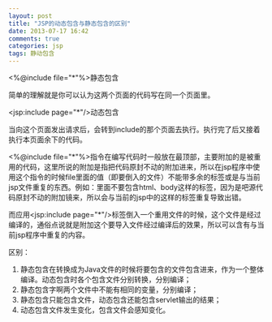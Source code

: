 ```yaml
---
layout: post
title: "JSP的动态包含与静态包含的区别"
date: 2013-07-17 16:42
comments: true
categories: jsp
tags: 静动包含
---
```

<%@include file="*"%>静态包含

简单的理解就是你可以认为这两个页面的代码写在同一个页面里。

<jsp:include page="*"/>动态包含

当向这个页面发出请求后，会转到include的那个页面去执行。执行完了后又接着执行本页面余下的代码。



<%@include file="*"%>指令在编写代码时一般放在最顶部，主要附加的是被重用的代码，这里所说的附加是指把代码原封不动的附加进来，所以在jsp程序中使用这个指令的时候file里面的值（即要倒入的文件）不能带多余的标签或是与当前jsp文件重复的东西。例如：里面不要包含html、body这样的标签，因为是吧源代码原封不动的附加镜来，所以会与当前的jsp中的这样的标签重复导致出错。

而应用<jsp:include page="*"/>标签倒入一个重用文件的时候，这个文件是经过编译的，通俗点说就是附加这个要导入文件经过编译后的效果，所以可以含有与当前jsp程序中重复的内容。


区别：
<ol>
<li>静态包含在转换成为Java文件的时候将要包含的文件包含进来，作为一个整体编译。动态包含时各个包含文件分别转换，分别编译；</li>
<li>静态包含字啊两个文件中不能有相同的变量，分别编译；</li>
<li>静态包含只能包含文件，动态包含还能包含servlet输出的结果；</li>
<li>动态包含文件发生变化，包含文件会感知变化。</li>
</ol>